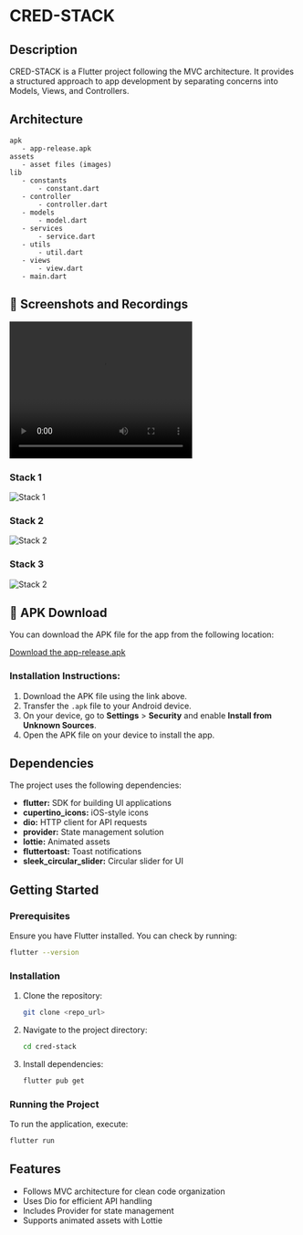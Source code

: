 # CRED-STACK

## Description

CRED-STACK is a Flutter project following the MVC architecture. It provides a structured approach to app development by separating concerns into Models, Views, and Controllers.

## Architecture

```
apk
   - app-release.apk
assets
   - asset files (images)
lib
   - constants
       - constant.dart
   - controller
       - controller.dart
   - models
       - model.dart
   - services
       - service.dart
   - utils
       - util.dart
   - views
       - view.dart
   - main.dart
```

## 📸 Screenshots and Recordings

<video width="320" height="240" controls>
  <source src="assets/screenRecording/app-screen-recording.mp4" type="video/mp4">
  Your browser does not support the video tag.
</video>

### Stack 1

![Stack 1](assets/screenshots/Screenshot2025-02-02at09.52.09.png)

### Stack 2

![Stack 2](assets/screenshots/Screenshot2025-02-02at09.52.37.png)

### Stack 3

![Stack 2](assets/screenshots/Screenshot2025-02-02at09.52.53.png)

## 📲 APK Download

You can download the APK file for the app from the following location:

[Download the app-release.apk](apk/app-release.apk)

### Installation Instructions:

1. Download the APK file using the link above.
2. Transfer the `.apk` file to your Android device.
3. On your device, go to **Settings** > **Security** and enable **Install from Unknown Sources**.
4. Open the APK file on your device to install the app.

## Dependencies

The project uses the following dependencies:

- **flutter:** SDK for building UI applications
- **cupertino_icons:** iOS-style icons
- **dio:** HTTP client for API requests
- **provider:** State management solution
- **lottie:** Animated assets
- **fluttertoast:** Toast notifications
- **sleek_circular_slider:** Circular slider for UI

## Getting Started

### Prerequisites

Ensure you have Flutter installed. You can check by running:

```sh
flutter --version
```

### Installation

1. Clone the repository:
   ```sh
   git clone <repo_url>
   ```
2. Navigate to the project directory:
   ```sh
   cd cred-stack
   ```
3. Install dependencies:
   ```sh
   flutter pub get
   ```

### Running the Project

To run the application, execute:

```sh
flutter run
```

## Features

- Follows MVC architecture for clean code organization
- Uses Dio for efficient API handling
- Includes Provider for state management
- Supports animated assets with Lottie
